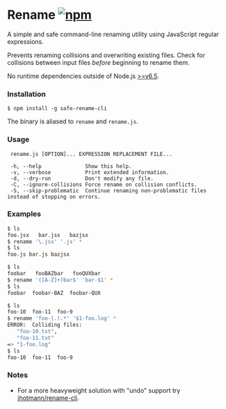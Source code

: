 # Rename [![npm](https://img.shields.io/npm/v/safe-rename-cli.svg)](https://www.npmjs.com/package/safe-rename-cli)

A simple and safe command-line renaming utility using JavaScript regular expressions.

Prevents renaming collisions and overwriting existing files. Check for collisions between input files *before* beginning to rename them.

No runtime dependencies outside of Node.js [>=v6.5](http://node.green/).

### Installation

```
$ npm install -g safe-rename-cli
```

The binary is aliased to `rename` and `rename.js`.

### Usage

```
 rename.js [OPTION]... EXPRESSION REPLACEMENT FILE...

 -h, --help              Show this help.
 -v, --verbose           Print extended information.
 -d, --dry-run           Don't modify any file.
 -C, --ignore-collisions Force rename on collision conflicts.
 -S, --skip-problematic  Continue renaming non-problematic files instead of stopping on errors.
```

### Examples

```sh
$ ls
foo.jsx   bar.jsx   bazjsx
$ rename '\.jsx' '.js' *
$ ls
foo.js bar.js bazjsx
```

```sh
$ ls
foobar   fooBAZbar   fooQUXbar
$ rename '([A-Z]+)bar$' 'bar-$1' *
$ ls
foobar  foobar-BAZ  foobar-QUX
```

```sh
$ ls
foo-10  foo-11  foo-9
$ rename 'foo-(.).*' '$1-foo.log' *
ERROR:  Colliding files:
   "foo-10.txt",
   "foo-11.txt"
=> "1-foo.log"
$ ls
foo-10  foo-11  foo-9
```

### Notes

* For a more heavyweight solution with "undo" support try [jhotmann/rename-cli](https://www.npmjs.com/package/rename-cli).
